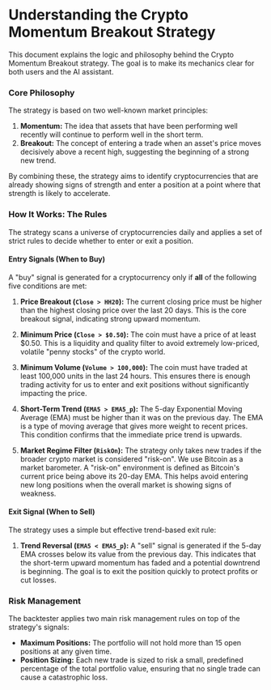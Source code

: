 # Understanding the Crypto Momentum Breakout Strategy

This document explains the logic and philosophy behind the Crypto Momentum Breakout strategy. The goal is to make its mechanics clear for both users and the AI assistant.

### Core Philosophy

The strategy is based on two well-known market principles:

1.  **Momentum:** The idea that assets that have been performing well recently will continue to perform well in the short term.
2.  **Breakout:** The concept of entering a trade when an asset's price moves decisively above a recent high, suggesting the beginning of a strong new trend.

By combining these, the strategy aims to identify cryptocurrencies that are already showing signs of strength and enter a position at a point where that strength is likely to accelerate.

### How It Works: The Rules

The strategy scans a universe of cryptocurrencies daily and applies a set of strict rules to decide whether to enter or exit a position.

#### Entry Signals (When to Buy)

A "buy" signal is generated for a cryptocurrency only if **all** of the following five conditions are met:

1.  **Price Breakout (`Close > HH20`):** The current closing price must be higher than the highest closing price over the last 20 days. This is the core breakout signal, indicating strong upward momentum.

2.  **Minimum Price (`Close > $0.50`):** The coin must have a price of at least $0.50. This is a liquidity and quality filter to avoid extremely low-priced, volatile "penny stocks" of the crypto world.

3.  **Minimum Volume (`Volume > 100,000`):** The coin must have traded at least 100,000 units in the last 24 hours. This ensures there is enough trading activity for us to enter and exit positions without significantly impacting the price.

4.  **Short-Term Trend (`EMA5 > EMA5_p`):** The 5-day Exponential Moving Average (EMA) must be higher than it was on the previous day. The EMA is a type of moving average that gives more weight to recent prices. This condition confirms that the immediate price trend is upwards.

5.  **Market Regime Filter (`RiskOn`):** The strategy only takes new trades if the broader crypto market is considered "risk-on". We use Bitcoin as a market barometer. A "risk-on" environment is defined as Bitcoin's current price being above its 20-day EMA. This helps avoid entering new long positions when the overall market is showing signs of weakness.

#### Exit Signal (When to Sell)

The strategy uses a simple but effective trend-based exit rule:

1.  **Trend Reversal (`EMA5 < EMA5_p`):** A "sell" signal is generated if the 5-day EMA crosses below its value from the previous day. This indicates that the short-term upward momentum has faded and a potential downtrend is beginning. The goal is to exit the position quickly to protect profits or cut losses.

### Risk Management

The backtester applies two main risk management rules on top of the strategy's signals:

*   **Maximum Positions:** The portfolio will not hold more than 15 open positions at any given time.
*   **Position Sizing:** Each new trade is sized to risk a small, predefined percentage of the total portfolio value, ensuring that no single trade can cause a catastrophic loss.

